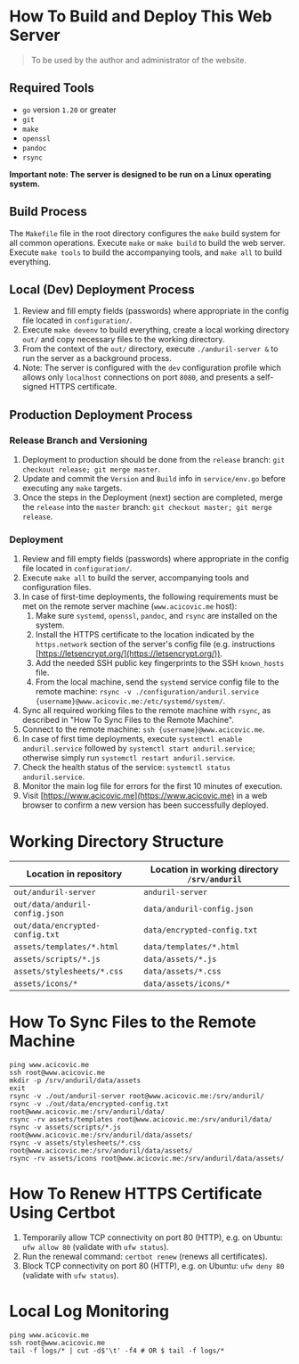 # How To Build and Deploy This Web Server

> To be used by the author and administrator of the website.

## Required Tools

- `go` version `1.20` or greater
- `git`
- `make`
- `openssl`
- `pandoc`
- `rsync`

**Important note: The server is designed to be run on a Linux operating system.**

## Build Process

The `Makefile` file in the root directory configures the `make` build system for all common operations. Execute `make`
or `make build` to build the web server. Execute `make tools` to build the accompanying tools, and `make all` to build
everything.

## Local (Dev) Deployment Process

1. Review and fill empty fields (passwords) where appropriate in the config file located in `configuration/`.
2. Execute `make devenv` to build everything, create a local working directory `out/` and copy necessary files to the
   working directory.
3. From the context of the `out/` directory, execute `./anduril-server &` to run the server as a background process.
4. Note: The server is configured with the `dev` configuration profile which allows only `localhost` connections on port
   `8080`, and presents a self-signed HTTPS certificate.

## Production Deployment Process

### Release Branch and Versioning

1. Deployment to production should be done from the `release` branch: `git checkout release; git merge master`.
2. Update and commit the `Version` and `Build` info in `service/env.go` before executing any `make` targets.
3. Once the steps in the Deployment (next) section are completed, merge the `release` into the `master` branch:
   `git checkout master; git merge release`.

### Deployment

1. Review and fill empty fields (passwords) where appropriate in the config file located in `configuration/`.
2. Execute `make all` to build the server, accompanying tools and configuration files.
3. In case of first-time deployments, the following requirements must be met on the remote server machine
   (`www.acicovic.me` host):
    1. Make sure `systemd`, `openssl`, `pandoc`, and `rsync` are installed on the system.
    2. Install the HTTPS certificate to the location indicated by the `https.network` section of the server's config
       file (e.g. instructions [https://letsencrypt.org/](https://letsencrypt.org/)).
    3. Add the needed SSH public key fingerprints to the SSH `known_hosts` file.
    4. From the local machine, send the `systemd` service config file to the remote machine:
       `rsync -v ./configuration/anduril.service {username}@www.acicovic.me:/etc/systemd/system/`.
4. Sync all required working files to the remote machine with `rsync`, as described in
   "How To Sync Files to the Remote Machine".
5. Connect to the remote machine: `ssh {username}@www.acicovic.me`.
6. In case of first time deployments, execute `systemctl enable anduril.service` followed by
   `systemctl start anduril.service`; otherwise simply run `systemctl restart anduril.service`.
7. Check the health status of the service: `systemctl status anduril.service`.
8. Monitor the main log file for errors for the first 10 minutes of execution.
9. Visit [https://www.acicovic.me](https://www.acicovic.me) in a web browser to confirm a new version has been
   successfully deployed.

# Working Directory Structure

| Location in repository | Location in working directory `/srv/anduril` |
| ---------------------- | ----------------------------- |
| `out/anduril-server` | `anduril-server` |
| `out/data/anduril-config.json` | `data/anduril-config.json` |
| `out/data/encrypted-config.txt` | `data/encrypted-config.txt` |
| `assets/templates/*.html` | `data/templates/*.html` |
| `assets/scripts/*.js` | `data/assets/*.js` |
| `assets/stylesheets/*.css` | `data/assets/*.css` |
| `assets/icons/*` | `data/assets/icons/*` |

# How To Sync Files to the Remote Machine

```
ping www.acicovic.me
ssh root@www.acicovic.me
mkdir -p /srv/anduril/data/assets
exit
rsync -v ./out/anduril-server root@www.acicovic.me:/srv/anduril/
rsync -v ./out/data/encrypted-config.txt root@www.acicovic.me:/srv/anduril/data/
rsync -rv assets/templates root@www.acicovic.me:/srv/anduril/data/
rsync -v assets/scripts/*.js root@www.acicovic.me:/srv/anduril/data/assets/
rsync -v assets/stylesheets/*.css root@www.acicovic.me:/srv/anduril/data/assets/
rsync -rv assets/icons root@www.acicovic.me:/srv/anduril/data/assets/
```

# How To Renew HTTPS Certificate Using Certbot

1. Temporarily allow TCP connectivity on port 80 (HTTP), e.g. on Ubuntu: `ufw allow 80` (validate with `ufw status`).
2. Run the renewal command: `certbot renew` (renews all certificates).
3. Block TCP connectivity on port 80 (HTTP), e.g. on Ubuntu: `ufw deny 80` (validate with `ufw status`).

# Local Log Monitoring

```
ping www.acicovic.me
ssh root@www.acicovic.me
tail -f logs/* | cut -d$'\t' -f4 # OR $ tail -f logs/*
```
